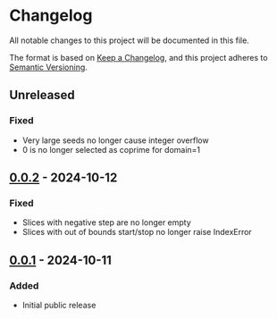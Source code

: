 # Changelog
All notable changes to this project will be documented in this file.

The format is based on [Keep a Changelog](https://keepachangelog.com/en/1.0.0/),
and this project adheres to [Semantic Versioning](https://semver.org/spec/v2.0.0.html).


## Unreleased
### Fixed
- Very large seeds no longer cause integer overflow
- 0 is no longer selected as coprime for domain=1


## [0.0.2] - 2024-10-12
### Fixed
- Slices with negative step are no longer empty
- Slices with out of bounds start/stop no longer raise IndexError


## [0.0.1] - 2024-10-11
### Added
- Initial public release


[Unreleased]: https://github.com/jfolz/shufflish/compare/0.0.2...main
[0.0.2]: https://github.com/jfolz/shufflish/compare/0.0.1...0.0.2
[0.0.1]: https://github.com/jfolz/shufflish/releases/tag/0.0.1
